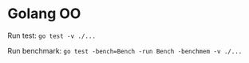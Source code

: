 # Golang OO


Run test: `go test -v ./...`

Run benchmark: `go test -bench=Bench -run Bench -benchmem -v ./...`
